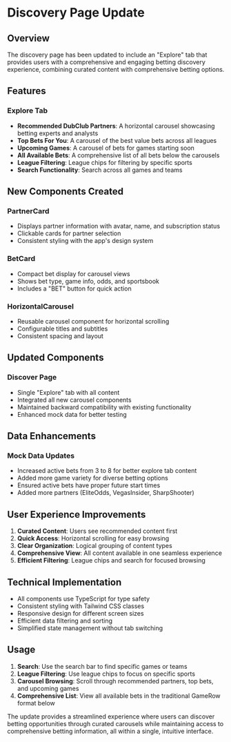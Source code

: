 # Discovery Page Update

## Overview
The discovery page has been updated to include an "Explore" tab that provides users with a comprehensive and engaging betting discovery experience, combining curated content with comprehensive betting options.

## Features

### Explore Tab
- **Recommended DubClub Partners**: A horizontal carousel showcasing betting experts and analysts
- **Top Bets For You**: A carousel of the best value bets across all leagues
- **Upcoming Games**: A carousel of bets for games starting soon
- **All Available Bets**: A comprehensive list of all bets below the carousels
- **League Filtering**: League chips for filtering by specific sports
- **Search Functionality**: Search across all games and teams

## New Components Created

### PartnerCard
- Displays partner information with avatar, name, and subscription status
- Clickable cards for partner selection
- Consistent styling with the app's design system

### BetCard
- Compact bet display for carousel views
- Shows bet type, game info, odds, and sportsbook
- Includes a "BET" button for quick action

### HorizontalCarousel
- Reusable carousel component for horizontal scrolling
- Configurable titles and subtitles
- Consistent spacing and layout

## Updated Components

### Discover Page
- Single "Explore" tab with all content
- Integrated all new carousel components
- Maintained backward compatibility with existing functionality
- Enhanced mock data for better testing

## Data Enhancements

### Mock Data Updates
- Increased active bets from 3 to 8 for better explore tab content
- Added more game variety for diverse betting options
- Ensured active bets have proper future start times
- Added more partners (EliteOdds, VegasInsider, SharpShooter)

## User Experience Improvements

1. **Curated Content**: Users see recommended content first
2. **Quick Access**: Horizontal scrolling for easy browsing
3. **Clear Organization**: Logical grouping of content types
4. **Comprehensive View**: All content available in one seamless experience
5. **Efficient Filtering**: League chips and search for focused browsing

## Technical Implementation

- All components use TypeScript for type safety
- Consistent styling with Tailwind CSS classes
- Responsive design for different screen sizes
- Efficient data filtering and sorting
- Simplified state management without tab switching

## Usage

1. **Search**: Use the search bar to find specific games or teams
2. **League Filtering**: Use league chips to focus on specific sports
3. **Carousel Browsing**: Scroll through recommended partners, top bets, and upcoming games
4. **Comprehensive List**: View all available bets in the traditional GameRow format below

The update provides a streamlined experience where users can discover betting opportunities through curated carousels while maintaining access to comprehensive betting information, all within a single, intuitive interface.
